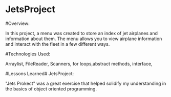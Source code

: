 # JetsProject

#Overview:

In this project, a menu was created to store an index of jet airplanes and information about them.
The menu allows you to view airplane information and interact with the fleet in a few different ways.  

#Technologies Used:

Arraylist, FileReader, Scanners, for loops,abstract methods,
interface, 

#Lessons Learned# JetsProject:

"Jets Prokect" was a great exercise that helped solidify my understanding in the basics of 
object oriented programming. 
